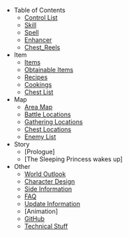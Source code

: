 - Table of Contents
  - [Control List](wiki/en/table_of_contents/control_list)
  - [Skill](wiki/en/table_of_contents/skill)
  - [Spell](wiki/en/table_of_contents/spell)
  - [Enhancer](wiki/en/table_of_contents/enhancer)
  - [Chest_Reels](wiki/en/table_of_contents/chest_reels)
- Item
  - [Items](wiki/en/item/items)
  - [Obtainable Items](wiki/en/item/obtainable_items)
  - [Recipes](wiki/en/item/recipes)
  - [Cookings](wiki/en/item/cookings)
  - [Chest List](wiki/en/item/chest_list)
- Map
  - [Area Map](wiki/en/map/area_map) 
  - [Battle Locations](wiki/en/map/battle_locations) 
  - [Gathering Locations](wiki/en/map/gathering_locations) 
  - [Chest Locations](wiki/en/map/chest_locations) 
  - [Enemy List](wiki/en/map/enemy_list) 
- Story
  - [Prologue]
  - [The Sleeping Princess wakes up]
- Other
  - [World Outlook](wiki/en/other/world_outlook) 
  - [Character Design](wiki/en/other/character_design) 
  - [Side Information](wiki/en/other/side_information) 
  - [FAQ](wiki/en/other/faq) 
  - [Update Information](wiki/en/other/update_information) 
  - [Animation]
  - [GitHub](https://github.com/AliceInCradle-Community) 
  - [Technical Stuff](wiki/en/other/technical_stuff) 

